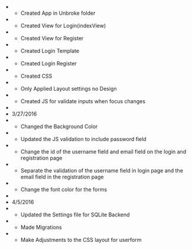 * * Created App in Unbroke folder
* * Created View for Login(indexView)
* * Created View for Register
* * Created Login Template
* * Created Login Register
* * Created CSS
* *  Only Applied Layout settings no Design
* * Created JS for validate inputs when focus changes
* 
* 3/27/2016
* * Changed the Background Color
* * Updated the JS validation to include password field
* * Change the id of the username field and email field on the login and registration page
* * Separate the validation of the username field in login page and the email field in the registration page
* * Change the font color for the forms
*
* 4/5/2016
* * Updated the Settings file for SQLite Backend
* * Made Migrations
* * Make Adjustments to the CSS layout for userform
